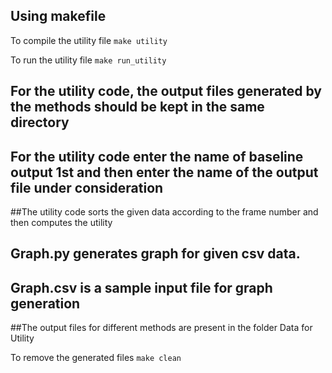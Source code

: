 ## Using makefile

To compile the utility file
```make utility```

To run the utility file
```make run_utility```

## For the utility code, the output files generated by the methods should be kept in the same directory

## For the utility code enter the name of baseline output 1st and then enter the name of the output file under consideration

##The utility code sorts the given data according to the frame number and then computes the utility 

## Graph.py generates graph for given csv data.

## Graph.csv is a sample input file for graph generation

##The output files for different methods are present in the folder Data for Utility 


To remove the generated files
```make clean```